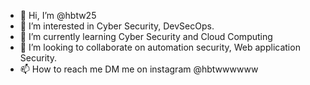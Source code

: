 - 👋 Hi, I’m @hbtw25
- 👀 I’m interested in Cyber Security, DevSecOps.
- 🌱 I’m currently learning Cyber Security and Cloud Computing
- 💞️ I’m looking to collaborate on automation security, Web application Security.
- 📫 How to reach me DM me on instagram @hbtwwwwww


